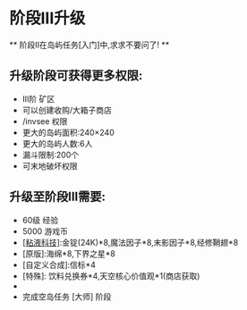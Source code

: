 # 阶段III升级

**  阶段II在岛屿任务\[入门\]中,求求不要问了! **  

## 升级阶段可获得更多权限:  
- III阶 矿区  
- 可以创建收购/大箱子商店  
- /invsee 权限  
- 更大的岛屿面积:240×240  
- 更大的岛屿人数:6人  
- 漏斗限制:200个  
- 可末地破坏权限  

## 升级至阶段III需要:  
- 60级 经验  
- 5000 游戏币  
- [\[粘液科技\]](https://doc.skycraft.cn/plugins/slimefun):金锭\(24K\)\*8,魔法因子\*8,末影因子\*8,经修鞘翅\*8  
- \[原版\]:海绵\*8,下界之星\*8  
- \[自定义合成\]:信标\*4  
- \[特殊\]: 饮料兑换券\*4,天空核心价值观\*1(商店获取\)  
- [\[与猪灵交易\]]: 奇怪的下界粘液（一定几率获得） 
- 完成空岛任务 \[大师\] 阶段  
